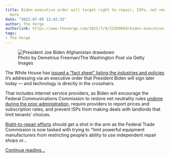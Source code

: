 ```yaml
---
title: Biden executive order will target right to repair, ISPs, net neutrality, and
  more
date: "2021-07-09 12:42:32"
author: The Verge
authorlink: https://www.theverge.com/2021/7/9/22569869/biden-executive-order-right-to-repair-isps-net-neutrality
tags:
- The-Verge
---
```

<figure>
      <img alt="President Joe Biden Afghanistan drawdown" src="https://cdn.vox-cdn.com/thumbor/wf34A9qjmP1D7sjmMHJNHzTaExc=/0x0:3600x2400/1310x873/cdn.vox-cdn.com/uploads/chorus_image/image/69560553/1233884040.0.jpg" />
        <figcaption>Photo by Demetrius Freeman/The Washington Post via Getty Images</figcaption>
    </figure>

  <p id="tpS2tp">The White House has <a href="https://www.whitehouse.gov/briefing-room/statements-releases/2021/07/09/fact-sheet-executive-order-on-promoting-competition-in-the-american-economy/">issued a “fact sheet” listing the industries and policies</a> it’s addressing via an executive order that President Biden will sign later today — and technology is directly in the crosshairs. </p>
<p id="wKKb61">That includes internet service providers, as Biden will encourage the Federal Communications Commission to restore net neutrality rules <a href="https://www.theverge.com/2017/12/14/16777626/ajit-pai-net-neutrality-speech">undone during the prior administration</a>, require providers to report prices and subscription rates, and prevent ISPs from making deals with landlords that limit tenants’ choices.</p>
<aside id="EvjgWu"><div data-anthem-component="readmore" data-anthem-component-data='{"stories":[{"title":"Democrats are gearing up to fight for net neutrality ","url":"https://www.theverge.com/2021/3/9/22321995/net-neutrality-ed-markey-save-the-internet-open-ajit-pai-rosenworcel"}]}'></div></aside><p id="8Bo7Nl"><a href="https://www.theverge.com/2021/5/7/22424363/ftc-repair-restrictions-report-nixing-the-fix-smartphones-automakers">Right-to-repair efforts</a> should get a shot in the arm as the Federal Trade Commission is now tasked with trying to “limit powerful equipment manufacturers from restricting people’s ability to use independent repair shops or...</p>
  <p>
    <a href="https://www.theverge.com/2021/7/9/22569869/biden-executive-order-right-to-repair-isps-net-neutrality">Continue reading&hellip;</a>
  </p>